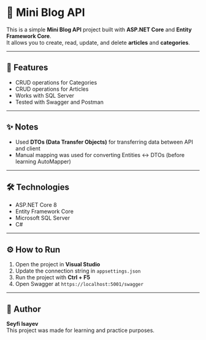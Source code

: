 # 📰 Mini Blog API

This is a simple **Mini Blog API** project built with **ASP.NET Core** and **Entity Framework Core**.  
It allows you to create, read, update, and delete **articles** and **categories**.

---

## 🚀 Features
- CRUD operations for Categories 
- CRUD operations for Articles  
- Works with SQL Server  
- Tested with Swagger and Postman  

---

## ✨ Notes
- Used **DTOs (Data Transfer Objects)** for transferring data between API and client  
- Manual mapping was used for converting Entities ↔ DTOs (before learning AutoMapper)  

---

## 🛠️ Technologies
- ASP.NET Core 8  
- Entity Framework Core  
- Microsoft SQL Server  
- C#

---

## ⚙️ How to Run
1. Open the project in **Visual Studio**
2. Update the connection string in `appsettings.json`
3. Run the project with **Ctrl + F5**
4. Open Swagger at `https://localhost:5001/swagger`

---

## 👤 Author
**Seyfi Isayev**  
This project was made for learning and practice purposes.
